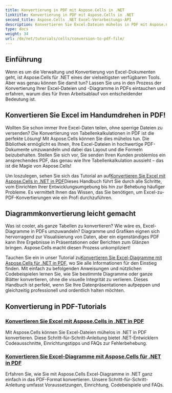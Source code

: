```yaml
---
title: Konvertierung in PDF mit Aspose.Cells in .NET
linktitle: Konvertierung in PDF mit Aspose.Cells in .NET
second_title: Aspose.Cells .NET Excel-Verarbeitungs-API
description: Konvertieren Sie Excel-Dateien mühelos in PDF mit Aspose.Cells für .NET. Entdecken Sie Schritt-für-Schritt-Anleitungen, Codeausschnitte und Tipps in unseren umfassenden Tutorials.
type: docs
weight: 34
url: /de/net/tutorials/cells/conversion-to-pdf-file/
--- 
```

## Einführung

Wenn es um die Verwaltung und Konvertierung von Excel-Dokumenten geht, ist Aspose.Cells für .NET eines der vielseitigsten verfügbaren Tools. Aber was genau können Sie damit tun? Lassen Sie uns in den Prozess der Konvertierung Ihrer Excel-Dateien und -Diagramme in PDFs eintauchen und erfahren, warum dies für Ihren Arbeitsablauf von entscheidender Bedeutung ist.

## Konvertieren Sie Excel im Handumdrehen in PDF!

Wollten Sie schon immer Ihre Excel-Daten teilen, ohne sperrige Dateien zu versenden? Die Konvertierung von Tabellenkalkulationen in PDF ist die perfekte Lösung! Mit Aspose.Cells können Sie dies mühelos tun. Die Bibliothek ermöglicht es Ihnen, Ihre Excel-Dateien in hochwertige PDF-Dokumente umzuwandeln und dabei das Layout und die Formeln beizubehalten. Stellen Sie sich vor, Sie senden Ihren Kunden problemlos ein ansprechendes PDF, das genau wie Ihre Tabellenkalkulation aussieht – das ist die Magie von Aspose.Cells!

 Um loszulegen, sehen Sie sich das Tutorial an auf[Konvertieren Sie Excel mit Aspose.Cells in .NET in PDF](./convert-excel-to-pdf/)Dieses Handbuch führt Sie durch alle Schritte, vom Einrichten Ihrer Entwicklungsumgebung bis hin zur Behebung häufiger Probleme. Es vermittelt Ihnen das Wissen, das Sie benötigen, um Excel-zu-PDF-Konvertierungen wie ein Profi durchzuführen.

## Diagrammkonvertierung leicht gemacht

Was ist cooler, als ganze Tabellen zu konvertieren? Wie wäre es, Excel-Diagramme in PDFs umzuwandeln? Diagramme und Grafiken eignen sich hervorragend zur Visualisierung von Daten, aber ein eigenständiges PDF kann Ihre Ergebnisse in Präsentationen oder Berichten zum Glänzen bringen. Aspose.Cells macht diesen Prozess unkompliziert! 

 Tauchen Sie ein in unser Tutorial zu[Konvertieren Sie Excel-Diagramme mit Aspose.Cells für .NET in PDF](./convert-excel-charts-to-pdf/), wo Sie alle Informationen für den Einstieg finden. Mit einfach zu befolgenden Anweisungen und nützlichen Codebeispielen lernen Sie, wie Sie bestimmte Diagramme oder ganze Blätter konvertieren, ohne die visuelle Integrität zu verlieren. Dieses Handbuch ist perfekt, wenn Sie Ihre Datenpräsentationen aufpeppen und gleichzeitig professionell und ordentlich halten möchten.

## Konvertierung in PDF-Tutorials
### [Konvertieren Sie Excel mit Aspose.Cells in .NET in PDF](./convert-excel-to-pdf/)
Mit Aspose.Cells können Sie Excel-Dateien mühelos in .NET in PDF konvertieren. Diese Schritt-für-Schritt-Anleitung bietet .NET-Entwicklern Codeausschnitte, Einrichtungstipps und FAQs zur Fehlerbehebung.
### [Konvertieren Sie Excel-Diagramme mit Aspose.Cells für .NET in PDF](./convert-excel-charts-to-pdf/)
Erfahren Sie, wie Sie mit Aspose.Cells Excel-Diagramme in .NET ganz einfach in das PDF-Format konvertieren. Unsere Schritt-für-Schritt-Anleitung umfasst Voraussetzungen, Einrichtung, Codebeispiele und FAQs.